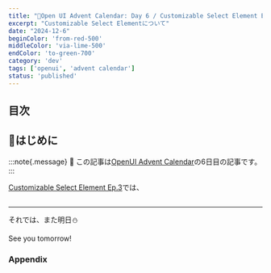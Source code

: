 ```yaml
---
title: "🎄Open UI Advent Calendar: Day 6 / Customizable Select Element Ep.4"
excerpt: "Customizable Select Elementについて"
date: "2024-12-6"
beginColor: 'from-red-500'
middleColor: 'via-lime-500'
endColor: 'to-green-700'
category: 'dev'
tags: ['openui', 'advent calendar']
status: 'published'
---
```

## 目次

## 🎄はじめに

:::note{.message}
🎄 この記事は[OpenUI Advent Calendar](https://adventar.org/calendars/10293)の6日目の記事です。
:::

[Customizable Select Element Ep.3](https://blog.sakupi01.com/dev/articles/2024-openui-advent-3)では、

##

***

それでは、また明日⛄

See you tomorrow!

### Appendix
